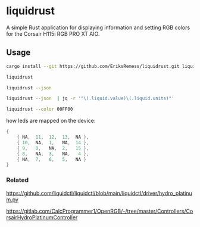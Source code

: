 # liquidrust

A simple Rust application for displaying information and setting RGB colors for the Corsair H115i RGB PRO XT AIO.

## Usage

```zsh
cargo install --git https://github.com/EriksRemess/liquidrust.git liquidrust

liquidrust

liquidrust --json

liquidrust --json  | jq -r '"\(.liquid.value)\(.liquid.units)"'

liquidrust --color 00FF00
```

how leds are mapped on the device:

```rust
{
    { NA,  11,  12,  13,  NA },
    { 10,  NA,  1,   NA,  14 },
    { 9,   0,   NA,  2,   15 },
    { 8,   NA,  3,   NA,   4 },
    { NA,  7,   6,   5,   NA }
}
```



### Related

https://github.com/liquidctl/liquidctl/blob/main/liquidctl/driver/hydro_platinum.py

https://gitlab.com/CalcProgrammer1/OpenRGB/-/tree/master/Controllers/CorsairHydroPlatinumController
